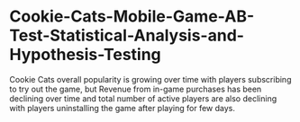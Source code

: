 # Cookie-Cats-Mobile-Game-AB-Test-Statistical-Analysis-and-Hypothesis-Testing
Cookie Cats overall popularity is growing over time with players subscribing to try out the game, but Revenue from in-game purchases has been declining over time and total number of active players are also declining with players uninstalling the game after playing for few days.
